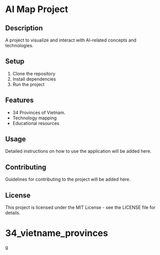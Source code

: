 # AI Map Project

## Description
A project to visualize and interact with AI-related concepts and technologies.

## Setup
1. Clone the repository
2. Install dependencies
3. Run the project

## Features
- 34 Provinces of Vietnam.
- Technology mapping
- Educational resources

## Usage
Detailed instructions on how to use the application will be added here.

## Contributing
Guidelines for contributing to the project will be added here.

## License
This project is licensed under the MIT License - see the LICENSE file for details.
# 34_vietname_provinces
g